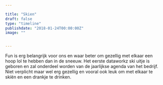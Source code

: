 ```yaml
---

title: "Skien"
draft: false
type: "timeline"
publishdate: "2018-01-24T00:00:00Z"
image: ""


---
```


Fun is erg belangrijk voor ons en waar beter om gezellig met elkaar een hoop lol te hebben dan in de sneeuw. Het eerste dataworkz ski uitje is geboren en zal onderdeel worden van de jaarlijkse agenda van het bedrijf. Niet verplicht maar wel erg gezellig en vooral ook leuk om met elkaar te skiën en een drankje te drinken.

